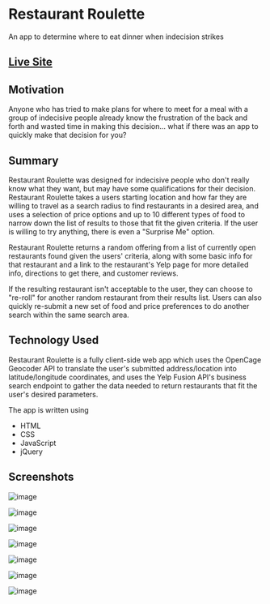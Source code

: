 Restaurant Roulette
===================

An app to determine where to eat dinner when indecision strikes

[Live Site](https://nissenbrau2719.github.io/restaurant_roulette/)
---------------------------------------------------------------------

Motivation
---------------
Anyone who has tried to make plans for where to meet for a meal with a group of indecisive people already know the frustration of the back and forth and wasted time in making this decision... what if there was an app to quickly make that decision for you?

Summary
--------
Restaurant Roulette was designed for indecisive people who don't really know what they want, but may have some qualifications for their  decision. Restaurant Roulette takes a users starting location and how far they are willing to travel as a search radius to find restaurants in a desired area, and uses a selection of price options and up to 10 different types of food to narrow down the list of results to those that fit the given criteria. If the user is willing to try anything, there is even a "Surprise Me" option.

Restaurant Roulette returns a random offering from a list of currently open restaurants found given the users' criteria, along with some basic info for that restaurant and a link to the restaurant's Yelp page for more detailed info, directions to get there, and customer reviews. 

If the resulting restaurant isn't acceptable to the user, they can choose to "re-roll" for another random restaurant from their results list. Users can also quickly re-submit a new set of food and price preferences to do another search within the same search area.


Technology Used
---------------
Restaurant Roulette is a fully client-side web app which uses the OpenCage Geocoder API to translate the user's submitted address/location into latitude/longitude coordinates, and uses the Yelp Fusion API's business search endpoint to gather the data needed to return restaurants that fit the user's desired parameters.

The app is written using

* HTML
* CSS
* JavaScript
* jQuery

Screenshots
------------
![image](https://user-images.githubusercontent.com/52768967/71213021-cd578280-226f-11ea-8567-e8142442918e.png)

![image](https://user-images.githubusercontent.com/52768967/71213112-0263d500-2270-11ea-9239-586af5f19465.png)

![image](https://user-images.githubusercontent.com/52768967/71213249-43f48000-2270-11ea-9e54-20edd23651cf.png)

![image](https://user-images.githubusercontent.com/52768967/71213287-5969aa00-2270-11ea-8a75-60b2251a5f1f.png)

![image](https://user-images.githubusercontent.com/52768967/71213329-6eded400-2270-11ea-9929-464c5f45b894.png)

![image](https://user-images.githubusercontent.com/52768967/71213503-e7de2b80-2270-11ea-8a70-9f7659dbab8c.png)

![image](https://user-images.githubusercontent.com/52768967/71213965-19a3c200-2272-11ea-9350-ec49436b63e9.png)
